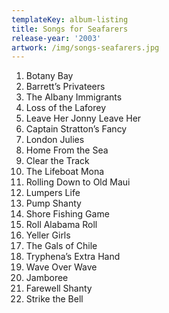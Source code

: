 ```yaml
---
templateKey: album-listing
title: Songs for Seafarers
release-year: '2003'
artwork: /img/songs-seafarers.jpg
---
```

1. Botany Bay
2. Barrett’s Privateers
3. The Albany Immigrants
4. Loss of the Laforey
5. Leave Her Jonny Leave Her
6. Captain Stratton’s Fancy
7. London Julies
8. Home From the Sea
9. Clear the Track
10. The Lifeboat Mona
11. Rolling Down to Old Maui
12. Lumpers Life
13. Pump Shanty
14. Shore Fishing Game
15. Roll Alabama Roll
16. Yeller Girls
17. The Gals of Chile
18. Tryphena’s Extra Hand
19. Wave Over Wave
20. Jamboree
21. Farewell Shanty
22. Strike the Bell
